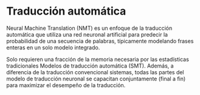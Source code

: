 # Traducción automática

Neural Machine Translation (NMT) es un enfoque de la traducción automática que utiliza una red neuronal artificial para predecir la probabilidad de una secuencia de palabras, típicamente modelando frases enteras en un solo modelo integrado.

Solo requieren una fracción de la memoria necesaria por las estadísticas tradicionales Modelos de traducción automática (SMT). Además, a diferencia de la traducción convencional sistemas, todas las partes del modelo de traducción neuronal se capacitan conjuntamente (final a fin) para maximizar el desempeño de la traducción.
